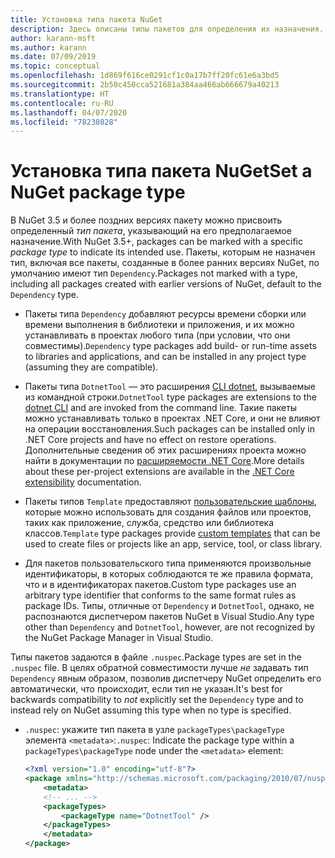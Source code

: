 ```yaml
---
title: Установка типа пакета NuGet
description: Здесь описаны типы пакетов для определения их назначения.
author: karann-msft
ms.author: karann
ms.date: 07/09/2019
ms.topic: conceptual
ms.openlocfilehash: 1d869f616ce0291cf1c0a17b7ff20fc61e6a3bd5
ms.sourcegitcommit: 2b50c450cca521681a384aa466ab666679a40213
ms.translationtype: HT
ms.contentlocale: ru-RU
ms.lasthandoff: 04/07/2020
ms.locfileid: "78230828"
---
```

# <a name="set-a-nuget-package-type"></a><span data-ttu-id="65cf3-103">Установка типа пакета NuGet</span><span class="sxs-lookup"><span data-stu-id="65cf3-103">Set a NuGet package type</span></span>

<span data-ttu-id="65cf3-104">В NuGet 3.5 и более поздних версиях пакету можно присвоить определенный *тип пакета*, указывающий на его предполагаемое назначение.</span><span class="sxs-lookup"><span data-stu-id="65cf3-104">With NuGet 3.5+, packages can be marked with a specific *package type* to indicate its intended use.</span></span> <span data-ttu-id="65cf3-105">Пакеты, которым не назначен тип, включая все пакеты, созданные в более ранних версиях NuGet, по умолчанию имеют тип `Dependency`.</span><span class="sxs-lookup"><span data-stu-id="65cf3-105">Packages not marked with a type, including all packages created with earlier versions of NuGet, default to the `Dependency` type.</span></span>

- <span data-ttu-id="65cf3-106">Пакеты типа `Dependency` добавляют ресурсы времени сборки или времени выполнения в библиотеки и приложения, и их можно устанавливать в проектах любого типа (при условии, что они совместимы).</span><span class="sxs-lookup"><span data-stu-id="65cf3-106">`Dependency` type packages add build- or run-time assets to libraries and applications, and can be installed in any project type (assuming they are compatible).</span></span>

- <span data-ttu-id="65cf3-107">Пакеты типа `DotnetTool` — это расширения [CLI dotnet](/dotnet/articles/core/tools/index), вызываемые из командной строки.</span><span class="sxs-lookup"><span data-stu-id="65cf3-107">`DotnetTool` type packages are extensions to the [dotnet CLI](/dotnet/articles/core/tools/index) and are invoked from the command line.</span></span> <span data-ttu-id="65cf3-108">Такие пакеты можно устанавливать только в проектах .NET Core, и они не влияют на операции восстановления.</span><span class="sxs-lookup"><span data-stu-id="65cf3-108">Such packages can be installed only in .NET Core projects and have no effect on restore operations.</span></span> <span data-ttu-id="65cf3-109">Дополнительные сведения об этих расширениях проекта можно найти в документации по [расширяемости .NET Core](/dotnet/articles/core/tools/extensibility#per-project-based-extensibility).</span><span class="sxs-lookup"><span data-stu-id="65cf3-109">More details about these per-project extensions are available in the  [.NET Core extensibility](/dotnet/articles/core/tools/extensibility#per-project-based-extensibility) documentation.</span></span>

- <span data-ttu-id="65cf3-110">Пакеты типов `Template` предоставляют [пользовательские шаблоны](/dotnet/core/tools/custom-templates), которые можно использовать для создания файлов или проектов, таких как приложение, служба, средство или библиотека классов.</span><span class="sxs-lookup"><span data-stu-id="65cf3-110">`Template` type packages provide [custom templates](/dotnet/core/tools/custom-templates) that can be used to create files or projects like an app, service, tool, or class library.</span></span>

- <span data-ttu-id="65cf3-111">Для пакетов пользовательского типа применяются произвольные идентификаторы, в которых соблюдаются те же правила формата, что и в идентификаторах пакетов.</span><span class="sxs-lookup"><span data-stu-id="65cf3-111">Custom type packages use an arbitrary type identifier that conforms to the same format rules as package IDs.</span></span> <span data-ttu-id="65cf3-112">Типы, отличные от `Dependency` и `DotnetTool`, однако, не распознаются диспетчером пакетов NuGet в Visual Studio.</span><span class="sxs-lookup"><span data-stu-id="65cf3-112">Any type other than `Dependency` and `DotnetTool`, however, are not recognized by the NuGet Package Manager in Visual Studio.</span></span>

<span data-ttu-id="65cf3-113">Типы пакетов задаются в файле `.nuspec`.</span><span class="sxs-lookup"><span data-stu-id="65cf3-113">Package types are set in the `.nuspec` file.</span></span> <span data-ttu-id="65cf3-114">В целях обратной совместимости лучше *не* задавать тип `Dependency` явным образом, позволив диспетчеру NuGet определить его автоматически, что происходит, если тип не указан.</span><span class="sxs-lookup"><span data-stu-id="65cf3-114">It's best for backwards compatibility to *not* explicitly set the `Dependency` type and to instead rely on NuGet assuming this type when no type is specified.</span></span>

- <span data-ttu-id="65cf3-115">`.nuspec`: укажите тип пакета в узле `packageTypes\packageType` элемента `<metadata>`:</span><span class="sxs-lookup"><span data-stu-id="65cf3-115">`.nuspec`: Indicate the package type within a `packageTypes\packageType` node under the `<metadata>` element:</span></span>

    ```xml
    <?xml version="1.0" encoding="utf-8"?>
    <package xmlns="http://schemas.microsoft.com/packaging/2010/07/nuspec.xsd">
        <metadata>
        <!-- ... -->
        <packageTypes>
            <packageType name="DotnetTool" />
        </packageTypes>
        </metadata>
    </package>
    ```
